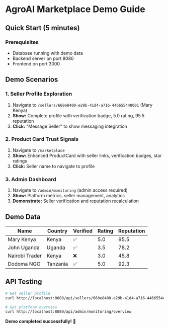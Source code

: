 # AgroAI Marketplace Demo Guide

## Quick Start (5 minutes)

### Prerequisites
- Database running with demo data
- Backend server on port 8080
- Frontend on port 3000

## Demo Scenarios

### 1. Seller Profile Exploration
1. Navigate to `/sellers/660e8400-e29b-41d4-a716-446655440001` (Mary Kenya)
2. **Show:** Complete profile with verification badge, 5.0 rating, 95.5 reputation
3. **Click:** "Message Seller" to show messaging integration

### 2. Product Card Trust Signals
1. Navigate to `/marketplace`
2. **Show:** Enhanced ProductCard with seller links, verification badges, star ratings
3. **Click:** Seller name to navigate to profile

### 3. Admin Dashboard
1. Navigate to `/admin/monitoring` (admin access required)
2. **Show:** Platform metrics, seller management, analytics
3. **Demonstrate:** Seller verification and reputation recalculation

## Demo Data

| Name | Country | Verified | Rating | Reputation |
|------|---------|----------|--------|------------|
| Mary Kenya | Kenya | ✅ | 5.0 | 95.5 |
| John Uganda | Uganda | ✅ | 3.5 | 78.2 |
| Nairobi Trader | Kenya | ❌ | 3.0 | 45.8 |
| Dodoma NGO | Tanzania | ✅ | 5.0 | 92.3 |

## API Testing

```bash
# Get seller profile
curl http://localhost:8080/api/sellers/660e8400-e29b-41d4-a716-446655440001

# Get platform overview
curl http://localhost:8080/api/admin/monitoring/overview
```

**Demo completed successfully!** 🎉